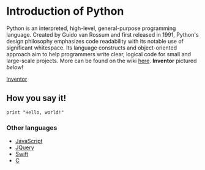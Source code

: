 # Introduction of Python
Python is an interpreted, high-level, general-purpose programming language. Created by Guido van Rossum and first released in 1991, Python's design philosophy emphasizes code readability with its notable use of significant whitespace. Its language constructs and object-oriented approach aim to help programmers write clear, logical code for small and large-scale projects.  More can be found on the wiki [here](https://en.wikipedia.org/wiki/Python_(programming_language)).  **Inventor** pictured *below*!

[Inventor](https://upload.wikimedia.org/wikipedia/commons/e/e2/Guido-portrait-2014-drc.jpg)

## How you say it!
`print "Hello, world!"`

### Other languages
- [JavaScript](https://github.com/abswd2/Final-Project-Musser-1000/blob/master/JavaScript)
- [JQuery](https://github.com/abswd2/Final-Project-Musser-1000/blob/master/JQuery.md)
- [Swift](https://github.com/abswd2/Final-Project-Musser-1000/blob/master/Swift.md)
- [C](https://github.com/abswd2/Final-Project-Musser-1000/blob/master/C.md)
